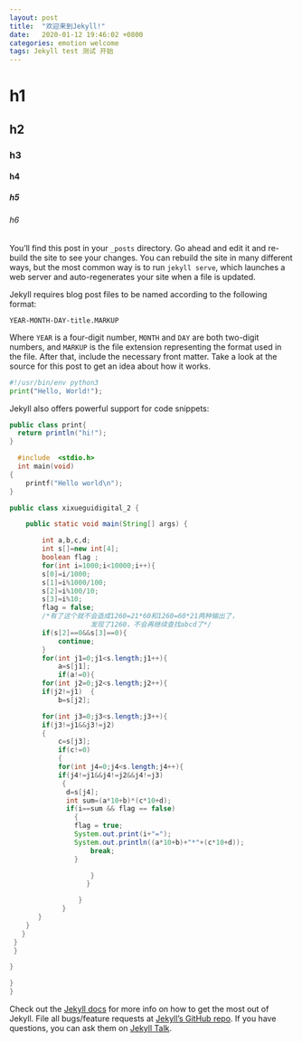```yaml
---
layout: post
title:  "欢迎来到Jekyll!"
date:   2020-01-12 19:46:02 +0800
categories: emotion welcome
tags: Jekyll test 测试 开始
---
```


# h1

## h2

### h3

#### h4

##### h5

###### h6

You’ll find this post in your `_posts` directory. Go ahead and edit it and re-build the site to see your changes. You can rebuild the site in many different ways, but the most common way is to run `jekyll serve`, which launches a web server and auto-regenerates your site when a file is updated.

Jekyll requires blog post files to be named according to the following format:

`YEAR-MONTH-DAY-title.MARKUP`

Where `YEAR` is a four-digit number, `MONTH` and `DAY` are both two-digit numbers, and `MARKUP` is the file extension representing the format used in the file. After that, include the necessary front matter. Take a look at the source for this post to get an idea about how it works.

```python
#!/usr/bin/env python3
print("Hello, World!");
```

Jekyll also offers powerful support for code snippets:

```java
public class print{
  return println("hi!");
}
```

```c
  #include  <stdio.h>
  int main(void)
{
    printf("Hello world\n");
}
```

```java
public class xixueguidigital_2 {

    public static void main(String[] args) {

        int a,b,c,d;
        int s[]=new int[4];
        boolean flag ;
        for(int i=1000;i<10000;i++){
        s[0]=i/1000;
        s[1]=i%1000/100;
        s[2]=i%100/10;
        s[3]=i%10;
        flag = false;
        /*有了这个就不会造成1260=21*60和1260=60*21两种输出了，
                    发现了1260，不会再继续查找abcd了*/
        if(s[2]==0&&s[3]==0){
            continue;
        }
        for(int j1=0;j1<s.length;j1++){
            a=s[j1];
            if(a!=0){
        for(int j2=0;j2<s.length;j2++){
        if(j2!=j1)  {
            b=s[j2];

        for(int j3=0;j3<s.length;j3++){
        if(j3!=j1&&j3!=j2)  
        {
            c=s[j3];
            if(c!=0)
            {
            for(int j4=0;j4<s.length;j4++){
            if(j4!=j1&&j4!=j2&&j4!=j3)  
             {
              d=s[j4];
              int sum=(a*10+b)*(c*10+d);
              if(i==sum && flag == false)
                {
                flag = true;
                System.out.print(i+"=");
                System.out.println((a*10+b)+"*"+(c*10+d));
                    break;
                }

                    }
                   }

                 }
             }
       }
    }
   }
 }
 }

}

}
}
```


Check out the [Jekyll docs][jekyll-docs] for more info on how to get the most out of Jekyll. File all bugs/feature requests at [Jekyll’s GitHub repo][jekyll-gh]. If you have questions, you can ask them on [Jekyll Talk][jekyll-talk].

[jekyll-docs]: https://jekyllrb.com/docs/home
[jekyll-gh]:   https://github.com/jekyll/jekyll
[jekyll-talk]: https://talk.jekyllrb.com/
